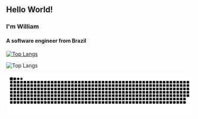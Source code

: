 <h2>Hello World!</h2>
<h3>I'm William</h3>
<h4>A software engineer from Brazil</h4>

[![Top Langs](https://github-readme-stats.vercel.app/api/top-langs/?username=wrdelmanto)](https://github.com/wrdelmanto/github-readme-stats)

![Top Langs](https://github-readme-stats.vercel.app/api/top-langs/?username=wrdelmanto&size_weight=0.5&count_weight=0.5&langs_count=10&hide=jupyternotebook)


<img src="https://raw.githubusercontent.com/WRDelmanto/WRDelmanto/output/snake.svg" alt="Snake animation" />

<!--
<p align="left"> <img src="https://komarev.com/ghpvc/?username=wrdelmanto&label=Profile%20views&color=0e75b6&style=flat" alt="wrdelmanto" /> </p>

<h3 align="left">Languages and Tools:</h3>
-->